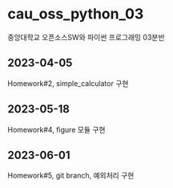 # cau_oss_python_03
중앙대학교 오픈소스SW와 파이썬 프로그래밍 03분반

## 2023-04-05
Homework#2, simple_calculator 구현

## 2023-05-18
Homework#4, figure 모듈 구현

## 2023-06-01
Homework#5, git branch, 예외처리 구현
